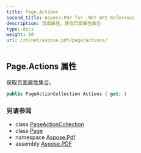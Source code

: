 ```yaml
---
title: Page.Actions
second_title: Aspose.PDF for .NET API Reference
description: 页面属性。获取页面属性集合
type: docs
weight: 10
url: /zh/net/aspose.pdf/page/actions/
---
```

## Page.Actions 属性

获取页面属性集合。

```csharp
public PageActionCollection Actions { get; }
```

### 另请参阅

* class [PageActionCollection](../../pageactioncollection/)
* class [Page](../)
* namespace [Aspose.Pdf](../../../aspose.pdf/)
* assembly [Aspose.PDF](../../../)